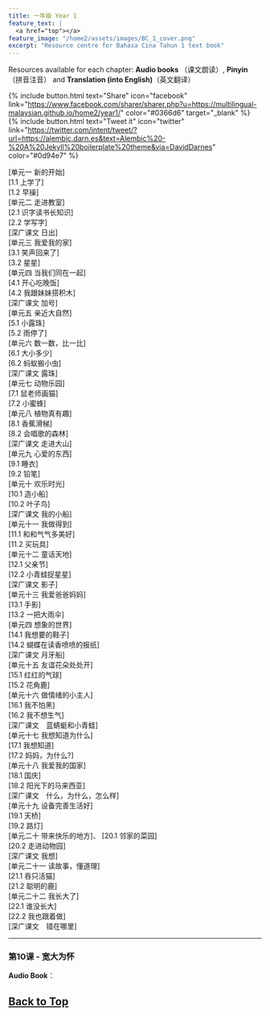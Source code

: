 ```yaml
---
title: 一年级 Year 1 
feature_text: |
  <a href="top"></a>
feature_image: "/home2/assets/images/BC_1_cover.png"
excerpt: "Resource centre for Bahasa Cina Tahun 1 text book"
---
```

Resources available for each chapter: **Audio books** （课文朗读）, **Pinyin**（拼音注音） and **Translation (into English)**（英文翻译）

{% include button.html text="Share" icon="facebook" link="https://www.facebook.com/sharer/sharer.php?u=https://multilingual-malaysian.github.io/home2/year1/" color="#0366d6" target="_blank" %}  {% include button.html text="Tweet it" icon="twitter" link="https://twitter.com/intent/tweet/?url=https://alembic.darn.es&text=Alembic%20-%20A%20Jekyll%20boilerplate%20theme&via=DavidDarnes" color="#0d94e7" %}

[单元一 新的开始]\
[1.1 上学了]\
[1.2 早操]\
[单元二 走进教室]\
[2.1 识字读书长知识]\
[2.2 学写字]\
[深广课文 日出]\
[单元三 我爱我的家]\
[3.1 笑声回来了]\
[3.2 星星]\
[单元四 当我们同在一起]\
[4.1 开心吃晚饭]\
[4.2 我跟妹妹搭积木]\
[深广课文 加号]\
[单元五 亲近大自然]\
[5.1 小露珠]\
[5.2 雨停了]\
[单元六 数一数，比一比]\
[6.1 大小多少]\
[6.2 蚂蚁搬小虫]\
[深广课文 露珠]\
[单元七 动物乐园]\
[7.1 鼠老师画猫]\
[7.2 小蜜蜂]\
[单元八 植物真有趣]\
[8.1 香蕉滑梯]\
[8.2 会唱歌的森林]\
[深广课文 走进大山]\
[单元九 心爱的东西]\
[9.1 睡衣]\
[9.2 铅笔]\
[单元十 欢乐时光]\
[10.1 造小船]\
[10.2 叶子鸟]\
[深广课文 我的小船]\
[单元十一 我做得到]\
[11.1 和和气气多美好]\
[11.2 买玩具]\
[单元十二 童话天地]\
[12.1 父亲节]\
[12.2 小青蛙捉星星]\
[深广课文 影子]\
[单元十三 我爱爸爸妈妈]\
[13.1 手影]\
[13.2 一把大雨伞]\
[单元四 想象的世界]\
[14.1 我想要的鞋子]\
[14.2 蝴蝶在读香喷喷的报纸]\
[深广课文 月牙船]\
[单元十五 友谊花朵处处开]\
[15.1 红红的气球]\
[15.2 花角鹿]\
[单元十六 做情绪的小主人]\
[16.1 我不怕黑]\
[16.2 我不想生气]\
[深广课文　蓝蜻蜓和小青蛙]\
[单元十七 我想知道为什么]\
[17.1 我想知道]\
[17.2 妈妈，为什么?]\
[单元十八 我爱我的国家]\
[18.1 国庆]\
[18.2 阳光下的马来西亚]\
[深广课文　什么，为什么，怎么样]\
[单元十九 设备完善生活好]\
[19.1 天桥]\
[19.2 路灯]\
[单元二十 带来快乐的地方]、
[20.1 邻家的菜园]\
[20.2 走进动物园]\
[深广课文 我想]\
[单元二十一 读故事，懂道理]\
[21.1 吞只活猫]\
[21.2 聪明的鹿]\
[单元二十二 我长大了]\
[22.1 谁没长大]\
[22.2 我也跟着做]\
[深广课文　错在哪里]


----
### 第10课 - 宽大为怀 <a name="passage10"></a>
**Audio Book**： 

[Back to Top](#top)
----
